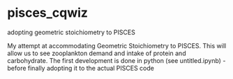 # pisces_cqwiz
adopting geometric stoichiometry to PISCES

My attempt at accommodating Geometric Stoichiometry to PISCES. This will allow us to see zooplankton demand and intake of protein and carbohydrate. The first development is done in python (see untitled.ipynb) - before finally adopting it to the actual PISCES code


